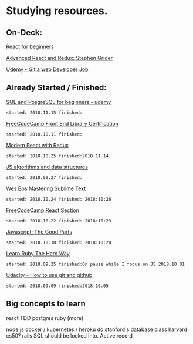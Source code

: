 # Studying resources.

## On-Deck:



[React for beginners](https://reactforbeginners.com/)

[Advanced React and Redux: Stephen Grider](https://www.udemy.com/react-redux-tutorial/)

[Udemy - Git a web Developer Job](https://www.udemy.com/git-a-web-developer-job-mastering-the-modern-workflow/)

## Already Started / Finished:


[SQL and PosgreSQL for beginners - udemy](https://www.udemy.com/sql-and-postgresql-for-beginners/)
    
    started: 2018.11.15 finished:

[FreeCodeCamp Front End Library Certification](https://learn.freecodecamp.org)
    
    started: 2018.10.11 finished:
    
[Modern React with Redux](https://www.udemy.com/react-redux/)

    started: 2018.10.25 finished:2018.11.14

[JS algorithms and data structures](https://www.udemy.com/js-algorithms-and-data-structures-masterclass)

    started: 2018.09.27 finished:

[Wes Bos Mastering Sublime Text](https://sublimetextbook.com/)

    started: 2018.10.24 finished: 2018:10:26

[FreeCodeCamp React Section](https://learn.freecodecamp.org/front-end-libraries/react/)

    started: 2018.10.22 finished: 2018:10:23

[Javascript: The Good Parts](http://shop.oreilly.com/product/9780596517748.do)

    started: 2018.10.18 finished: 2018:10:20

[Learn Ruby The Hard Way](https://learnrubythehardway.org/)

    started: 2018.09.25 finished:On pause while I focus on JS 2018.10.01

[Udacity - How to use git and github](https://classroom.udacity.com/courses/ud775/)

    started: 2018.09.09 finished:2018.10.05

## Big concepts to learn

react
TDD
postgres
ruby (more)

node.js
docker / kubernetes / heroku
do stanford's database class
harvard cs50?
rails
SQL should be looked into.
Active record
